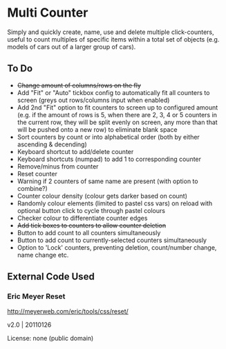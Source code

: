# Multi Counter
Simply and quickly create, name, use and delete multiple click-counters, useful to count multiples of specific items within a total set of objects (e.g. models of cars out of a larger group of cars).

## To Do
- ~~Change amount of columns/rows on the fly~~
- Add "Fit" or "Auto" tickbox config to automatically fit all counters to screen (greys out rows/columns input when enabled)
- Add 2nd "Fit" option to fit counters to screen up to configured amount (e.g. if the amount of rows is 5, when there are 2, 3, 4 or 5 counters in the current row, they will be split evenly on screen, any more than that will be pushed onto a new row) to eliminate blank space 
- Sort counters by count or into alphabetical order (both by either ascending & decending)
- Keyboard shortcut to add/delete counter
- Keyboard shortcuts (numpad) to add 1 to corresponding counter
- Remove/minus from counter
- Reset counter
- Warning if 2 counters of same name are present (with option to combine?)
- Counter colour density (colour gets darker based on count)
- Randomly colour elements (limited to pastel css vars) on reload with optional button click to cycle through pastel colours
- Checker colour to differentiate counter edges
- ~~Add tick boxes to counters to allow counter deletion~~
- Button to add count to all counters simultaneously
- Button to add count to currently-selected counters simultaneously
- Option to 'Lock' counters, preventing deletion, count/number change, name change etc.

## External Code Used

### Eric Meyer Reset

http://meyerweb.com/eric/tools/css/reset/

v2.0 | 20110126

License: none (public domain)

